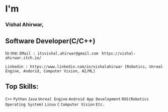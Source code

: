 # I'm
### Vishal Ahirwar,
## Software Developer(C/C++)  

to me:
```EMail : itsvishal.ahirwar@gmail.com ``` ```https://vishal-ahirwar.itch.io/```
```
Linkedin : https://www.linkedin.com/in/vishalahirwar [Robotics, Unreal Engine, Andorid, Computer Vision, AI/ML]

```
## Top Skills:
```C++``` ```Python``` ```Java``` ```Unreal Engine``` ```Android App Development```
```ROS(Robotics Operating System)``` ```Linux``` ```C``` ```Computer Vision``` ```Etc.```
<!---
IVishalAhirwar/IVishalAhirwar is a ✨ special ✨ repository because its `README.md` (this file) appears on your GitHub profile.
You can click the Preview link to take a look at your changes.
--->
